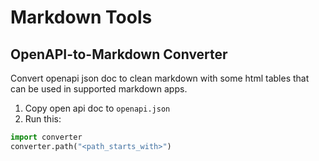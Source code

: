 # Markdown Tools
## OpenAPI-to-Markdown Converter

Convert openapi json doc to clean markdown with some html tables that can be used in supported markdown apps.

1. Copy open api doc to `openapi.json`
2. Run this:
```python
import converter
converter.path("<path_starts_with>")
```



